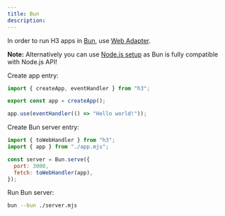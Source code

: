 ```yaml
---
title: Bun
description:
---
```


In order to run H3 apps in [Bun](https://bun.sh/), use [Web Adapter](/runtimes/web).

**Note:** Alternatively you can use [Node.js setup](/runtimes/node) as Bun is fully compatible with Node.js API!

Create app entry:

```js [app.mjs]
import { createApp, eventHandler } from "h3";

export const app = createApp();

app.use(eventHandler(() => "Hello world!"));
```

Create Bun server entry:

```js [server.mjs]
import { toWebHandler } from "h3";
import { app } from "./app.mjs";

const server = Bun.serve({
  port: 3000,
  fetch: toWebHandler(app),
});
```

Run Bun server:

```bash [terminal]
bun --bun ./server.mjs
```
